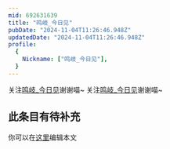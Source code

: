 ```yaml
---
mid: 692631639
title: "鸣岐_今日见"
pubDate: "2024-11-04T11:26:46.948Z"
updatedDate: "2024-11-04T11:26:46.948Z"
profile:
  {
    Nickname: ["鸣岐_今日见"],
  }
---
```


关注[鸣岐_今日见](https://space.bilibili.com/692631639)谢谢喵~ 关注[鸣岐_今日见](https://space.bilibili.com/692631639)谢谢喵~

## 此条目有待补充
你可以在[这里](https://github.com/Yuhanawa/VTuber.ICU/edit/master/src/content/v/鸣岐_今日见/index.md)编辑本文
